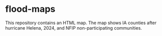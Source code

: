 # flood-maps
This repository contains an HTML map.
The map shows IA counties after hurricane Helena, 2024, and NFIP non-participating communities.
